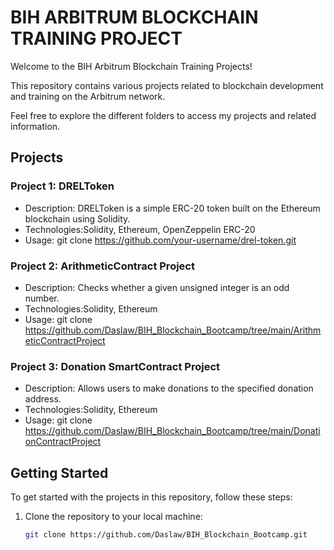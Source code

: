 # BIH ARBITRUM BLOCKCHAIN TRAINING PROJECT

Welcome to the BIH Arbitrum Blockchain Training Projects! 

This repository contains various projects related to blockchain development and training on the Arbitrum network. 

Feel free to explore the different folders to access my projects and related information.

## Projects

### Project 1: DRELToken
- Description: DRELToken is a simple ERC-20 token built on the Ethereum blockchain using Solidity.
- Technologies:Solidity, Ethereum, OpenZeppelin ERC-20
- Usage: git clone https://github.com/your-username/drel-token.git

### Project 2: ArithmeticContract Project
- Description: Checks whether a given unsigned integer is an odd number.
- Technologies:Solidity, Ethereum
- Usage: git clone https://github.com/Daslaw/BIH_Blockchain_Bootcamp/tree/main/ArithmeticContractProject

### Project 3: Donation SmartContract Project
- Description: Allows users to make donations to the specified donation address.
- Technologies:Solidity, Ethereum
- Usage: git clone https://github.com/Daslaw/BIH_Blockchain_Bootcamp/tree/main/DonationContractProject

## Getting Started

To get started with the projects in this repository, follow these steps:

1. Clone the repository to your local machine:

   ```bash
   git clone https://github.com/Daslaw/BIH_Blockchain_Bootcamp.git
